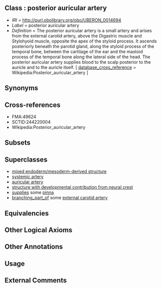 
## Class : posterior auricular artery

 * *IRI* = http://purl.obolibrary.org/obo/UBERON_0014694
 * *Label* = posterior auricular artery
 * *Definition* = The posterior auricular artery is a small artery and arises from the external carotid artery, above the Digastric muscle and Stylohyoid muscle, opposite the apex of the styloid process. It ascends posteriorly beneath the parotid gland, along the styloid process of the temporal bone, between the cartilage of the ear and the mastoid process of the temporal bone along the lateral side of the head. The posterior auricular artery supplies blood to the scalp posterior to the auricle and to the auricle itself. [ [database_cross_reference](../../ef/oboInOwl#hasDbXref.md) = Wikipedia:Posterior_auricular_artery ]

## Synonyms


## Cross-references

 * FMA:49624
 * SCTID:244220004
 * Wikipedia:Posterior_auricular_artery

## Subsets


## Superclasses

 * [mixed endoderm/mesoderm-derived structure](../../UBERON/77/UBERON_0000077.md)
 * [systemic artery](../../UBERON/73/UBERON_0004573.md)
 * [auricular artery](../../UBERON/55/UBERON_0009655.md)
 * [structure with developmental contribution from neural crest](../../UBERON/14/UBERON_0010314.md)
 * [supplies](../../FMA/03/FMA_86003.md) some [pinna](../../UBERON/57/UBERON_0001757.md)
 * [branching_part_of](../../RO/80/RO_0002380.md) some [external carotid artery](../../UBERON/70/UBERON_0001070.md)

## Equivalencies


## Other Logical Axioms


## Other Annotations


## Usage


## External Comments

